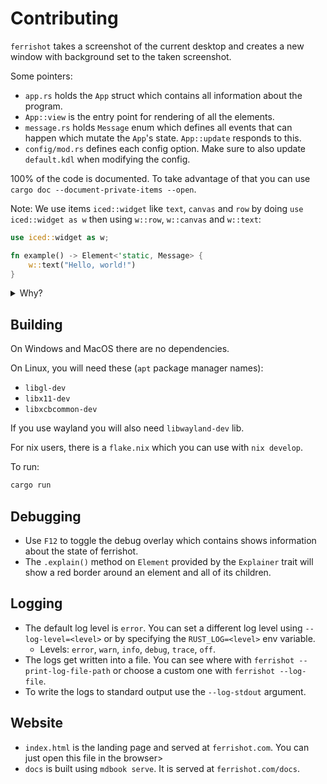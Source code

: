 # Contributing

`ferrishot` takes a screenshot of the current desktop and creates a new window with background set to the taken screenshot.

Some pointers:

- `app.rs` holds the `App` struct which contains all information about the program.
- `App::view` is the entry point for rendering of all the elements.
- `message.rs` holds `Message` enum which defines all events that can happen which mutate the `App`'s state. `App::update` responds to this.
- `config/mod.rs` defines each config option. Make sure to also update `default.kdl` when modifying the config.

100% of the code is documented. To take advantage of that you can use `cargo doc --document-private-items --open`.

Note: We use items `iced::widget` like `text`, `canvas` and `row` by doing `use iced::widget as w` then using `w::row`, `w::canvas` and `w::text`:

```rs
use iced::widget as w;

fn example() -> Element<'static, Message> {
    w::text("Hello, world!")
}
```

<details>

<summary>
Why?
</summary>

This is done everywhere in the app and it can be confusing why we're doing that, instead of just `use iced::widget::{canvas, text, row}`.

It is because `iced::widget::text` exports both an `fn text` as well as `mod text` and even `macro text`. When we have an import such as this:

```rs
use iced::{widget::{text::Shaping, text}}
```

rust-analyzer will automatically modify that to be (when using `auto-import` feature):

```rs
use iced::{
  font::Family,
  widget::{text::{self, Shaping}}
}
```

The **problem** here is that before, perfectly valid usages of the `fn text` like so:

```rs
text("Hello world");
```

Will now throw an error:

```
expected function, found module `text`
```

There seems to be _no workarounds_ for this unfortunately. So what we're doing at the moment is avoid importing stuff from `iced::widget::*` and absolute path it instead with `w::*` for conciseness.

</details>

## Building

On Windows and MacOS there are no dependencies.

On Linux, you will need these (`apt` package manager names):

- `libgl-dev`
- `libx11-dev`
- `libxcbcommon-dev`

If you use wayland you will also need `libwayland-dev` lib.

For nix users, there is a `flake.nix` which you can use with `nix develop`.

To run:

```sh
cargo run
```

## Debugging

- Use `F12` to toggle the debug overlay which contains shows information about the state of ferrishot.
- The `.explain()` method on `Element` provided by the `Explainer` trait will show a red border around an element and all of its children.

## Logging

- The default log level is `error`. You can set a different log level using `--log-level=<level>` or by specifying the `RUST_LOG=<level>` env variable.
  - Levels: `error`, `warn`, `info`, `debug`, `trace`, `off`.
- The logs get written into a file. You can see where with `ferrishot --print-log-file-path` or choose a custom one with `ferrishot --log-file`.
- To write the logs to standard output use the `--log-stdout` argument.

## Website

- `index.html` is the landing page and served at `ferrishot.com`. You can just open this file in the browser>
- `docs` is built using `mdbook serve`. It is served at `ferrishot.com/docs`.
